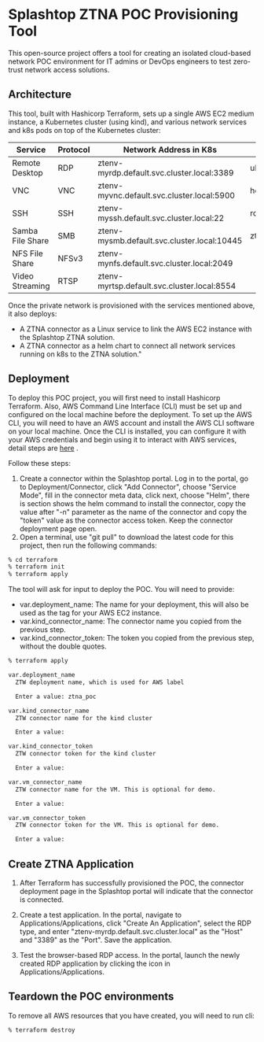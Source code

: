 # Splashtop ZTNA POC Provisioning Tool

This open-source project offers a tool for creating an isolated cloud-based network POC environment for IT admins or DevOps engineers to test zero-trust network access solutions. 

## Architecture 

This tool, built with Hashicorp Terraform, sets up a single AWS EC2 medium instance, a Kubernetes cluster (using kind), and various network services and k8s pods on top of the Kubernetes cluster:

| Service  |  Protocol    | Network Address in K8s               | Login |
|----------|--------------|-------------------------------|-------|
|Remote Desktop| RDP| ztenv-myrdp.default.svc.cluster.local:3389|ubuntu/ubuntu|
|VNC| VNC| ztenv-myvnc.default.svc.cluster.local:5900|headless|
|SSH| SSH| ztenv-myssh.default.svc.cluster.local:22|root/root|
|Samba File Share| SMB| ztenv-mysmb.default.svc.cluster.local:10445|ztsmb/password|
|NFS File Share| NFSv3| ztenv-mynfs.default.svc.cluster.local:2049||
|Video Streaming| RTSP| ztenv-myrtsp.default.svc.cluster.local:8554||

Once the private network is provisioned with the services mentioned above, it also deploys:

* A ZTNA connector as a Linux service to link the AWS EC2 instance with the Splashtop ZTNA solution.
* A ZTNA connector as a helm chart to connect all network services running on k8s to the ZTNA solution."

## Deployment 
To deploy this POC project, you will first need to install Hashicorp Terraform. Also, AWS Command Line Interface (CLI) must be set up and configured on the local machine before the deployment. To set up the AWS CLI, you will need to have an AWS account and install the AWS CLI software on your local machine. Once the CLI is installed, you can configure it with your AWS credentials and begin using it to interact with AWS services, detail steps are [here](https://docs.aws.amazon.com/cli/latest/userguide/cli-configure-files.html) . 

Follow these steps:

1. Create a connector within the Splashtop portal. Log in to the portal, go to Deployment/Connector, click "Add Connector", choose "Service Mode", fill in the connector meta data, click next, choose "Helm", there is section shows the helm command to install the connector, copy the value after "-n" parameter as the name of the connector and copy the "token" value as the connector access token. Keep the connector deployment page open.
2. Open a terminal, use "git pull" to download the latest code for this project, then run the following commands:


```bash
% cd terraform
% terraform init
% terraform apply
```
The tool will ask for input to deploy the POC. You will need to provide:

- var.deployment_name: The name for your deployment, this will also be used as the tag for your AWS EC2 instance.
- var.kind_connector_name: The connector name you copied from the previous step.
- var.kind_connector_token: The token you copied from the previous step, without the double quotes.


```bash
% terraform apply

var.deployment_name
  ZTW deployment name, which is used for AWS label 

  Enter a value: ztna_poc

var.kind_connector_name
  ZTW connector name for the kind cluster

  Enter a value: 

var.kind_connector_token
  ZTW connector token for the kind cluster

  Enter a value: 

var.vm_connector_name
  ZTW connector name for the VM. This is optional for demo.

  Enter a value: 

var.vm_connector_token
  ZTW connector token for the VM. This is optional for demo.

  Enter a value: 
```
## Create ZTNA Application

1. After Terraform has successfully provisioned the POC, the connector deployment page in the Splashtop portal will indicate that the connector is connected.

2. Create a test application. In the portal, navigate to Applications/Applications, click "Create An Application", select the RDP type, and enter "ztenv-myrdp.default.svc.cluster.local" as the "Host" and "3389" as the "Port". Save the application.

3. Test the browser-based RDP access. In the portal, launch the newly created RDP application by clicking the icon in Applications/Applications.

## Teardown the POC environments

To remove all AWS resources that you have created, you will need to run cli:

```bash
% terraform destroy
```









